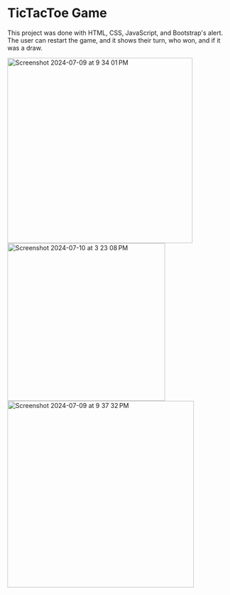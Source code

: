 # TicTacToe Game

This project was done with HTML, CSS, JavaScript, and Bootstrap's alert. The user can restart the game, and it shows their turn, who won, and if it was a draw.

<img width="417" alt="Screenshot 2024-07-09 at 9 34 01 PM" src="https://github.com/JessGerman/TicTacToeGame/assets/128622490/f40f090f-bc11-4d59-a792-74a8dbc183ed">
<img width="355" alt="Screenshot 2024-07-10 at 3 23 08 PM" src="https://github.com/JessGerman/TicTacToeGame/assets/128622490/40dd3abb-7546-4d1d-85a1-621245547eb6">
<img width="420" alt="Screenshot 2024-07-09 at 9 37 32 PM" src="https://github.com/JessGerman/TicTacToeGame/assets/128622490/0727476c-e533-4215-8110-1d87130a0c53">
